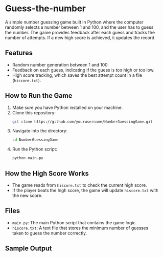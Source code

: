 # Guess-the-number

A simple number guessing game built in Python where the computer randomly selects a number between 1 and 100, and the user has to guess the number. The game provides feedback after each guess and tracks the number of attempts. If a new high score is achieved, it updates the record.

## Features
- Random number generation between 1 and 100.
- Feedback on each guess, indicating if the guess is too high or too low.
- High score tracking, which saves the best attempt count in a file (`hiscore.txt`).

## How to Run the Game
1. Make sure you have Python installed on your machine.
2. Clone this repository:
    ```bash
    git clone https://github.com/yourusername/NumberGuessingGame.git
    ```
3. Navigate into the directory:
    ```bash
    cd NumberGuessingGame
    ```
4. Run the Python script:
    ```bash
    python main.py
    ```

## How the High Score Works
- The game reads from `hiscore.txt` to check the current high score.
- If the player beats the high score, the game will update `hiscore.txt` with the new score.

## Files
- `main.py`: The main Python script that contains the game logic.
- `hiscore.txt`: A text file that stores the minimum number of guesses taken to guess the number correctly.

## Sample Output
